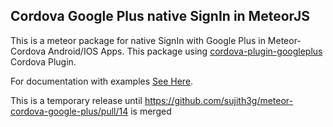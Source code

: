 Cordova Google Plus native SignIn in MeteorJS
-----------------------------
This is a meteor package for native SignIn with Google Plus in Meteor-Cordova Android/IOS Apps.
This package using [cordova-plugin-googleplus](https://www.npmjs.com/package/cordova-plugin-googleplus) Cordova Plugin.

For documentation with examples [See Here](https://github.com/sujith3g/meteor-g-plus).

This is a temporary release until https://github.com/sujith3g/meteor-cordova-google-plus/pull/14 is merged
